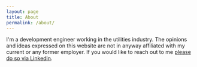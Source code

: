 ```yaml
---
layout: page
title: About
permalink: /about/
---
```


I'm  a development engineer working in the utilities industry. The opinions and ideas expressed on this website are not in anyway
affiliated with my current or any former employer. If you would like to reach out to me [please do so via Linkedin](https://www.linkedin.com/in/aebli/).
